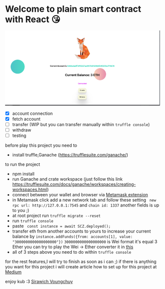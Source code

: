# Welcome to plain smart contract with React 😘

![](scz.png)
- [X] account connection
- [X] fetch account
- [ ] transfer (WIP but you can transfer manually within ```truffle console```)
- [ ] withdraw
- [ ] testing

before play this project you need to

- install truffle,Ganache (https://trufflesuite.com/ganache/)

to run the project

- npm install
- run Ganache and crate workspace (just follow this
  link https://trufflesuite.com/docs/ganache/workspaces/creating-workspaces.html)
- connect between your wallet and browser
  via [Metamask extension](https://chrome.google.com/webstore/detail/metamask/nkbihfbeogaeaoehlefnkodbefgpgknn)
- in Metamask click add a new network tab and follow these setting ``` new rpc url: http://127.0.0.1:7545``` and ``` chain id: 1337 ``` another fields is up to you ;)
- at root project run ``` truffle migrate --reset ```
- run ```truffle console```
- paste ``` const instance = await SCZ.deployed();```
- transfer eth from another accounts to yours to increase your current balance
  by ``` instance.addFunds({from: accounts[1], value: "3000000000000000000"}) ``` ``` 3000000000000000000 ``` is Wei
  format it's equal 3 Ether you can try to play the Wei -> Ether converter it in [this](https://eth-converter.com/)
- all of 3 steps above you need to do within ```truffle console```

for the rest features,I will try to finish as soon as i can ;)
if there is anything you want for this project i will create article how to set up for this project
at [Medium](https://sirawit0676.medium.com/)

enjoy kub :3 [Sirawich Voungchuy](https://github.com/SirawichDev)


